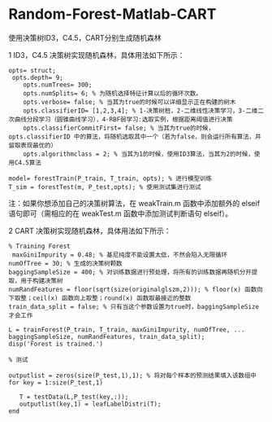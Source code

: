 # Random-Forest-Matlab-CART
使用决策树ID3，C4.5，CART分别生成随机森林

1 ID3，C4.5 决策树实现随机森林，具体用法如下所示：

    opts= struct;
     opts.depth= 9;
        opts.numTrees= 300;
        opts.numSplits= 6; % 为随机选择特征计算以后的循环次数。
        opts.verbose= false; % 当其为true的时候可以详细显示正在构建的树木
        opts.classifierID= [1,2,3,4]; % 1-决策树桩，2-二维线性决策学习，3-二维二次曲线分段学习（圆锥曲线学习），4-RBF弱学习:选取实例，根据距离阈值进行决策
        opts.classifierCommitFirst= false; % 当其为true的时候，opts.classifierID 中的算法，将随机选取其中一个（若为false，则会运行所有算法，并留取表现最优的）
        opts.algorithmclass = 2; % 当其为1的时候，使用ID3算法，当其为2的时候，使用C4.5算法
   
    model= forestTrain(P_train, T_train, opts); % 进行模型训练
    T_sim = forestTest(m, P_test,opts); % 使用测试集进行测试

注：如果你想添加自己的决策树算法，在 weakTrain.m 函数中添加额外的 elseif 语句即可（需相应的在 weakTest.m 函数中添加测试判断语句 elseif）。

2 CART 决策树实现随机森林，具体用法如下所示：

    % Training Forest
     maxGiniImpurity = 0.48; % 基尼纯度不能设置太低，不然会陷入无限循环
    numOfTree = 30; % 生成的决策树颗数
    baggingSampleSize = 400; % 对训练数据进行预处理，将所有的训练数据再随机分开提取，用于构建决策树
    numRandFeatures = floor(sqrt(size(originalglszm,2))); % floor(x) 函数向下取整；ceil(x) 函数向上取整；round(x) 函数取最接近的整数
    train_data_split = false; % 只有当这个参数设置为true时，baggingSampleSize 才会工作
    
    L = trainForest(P_train, T_train, maxGiniImpurity, numOfTree, ...
    baggingSampleSize, numRandFeatures, train_data_split);
    disp('Forest is trained.')
    
    % 测试

    outputlist = zeros(size(P_test,1),1); % 将对每个样本的预测结果填入该数组中
    for key = 1:size(P_test,1)
        
       T = testData(L,P_test(key,:));
       outputlist(key,1) = leafLabelDistri(T);
    end
